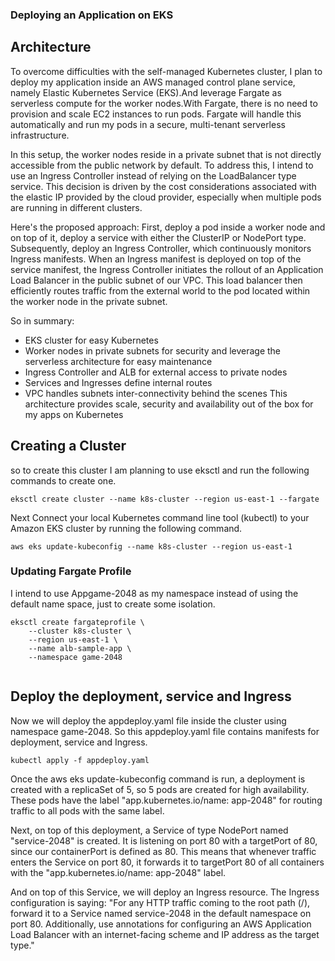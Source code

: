 ### Deploying an Application on EKS

## Architecture
To overcome difficulties with the self-managed Kubernetes cluster, I plan to deploy my application inside an AWS managed control plane service, namely Elastic Kubernetes Service (EKS).And leverage Fargate as serverless compute for the worker nodes.With Fargate, there is no need to provision and scale EC2 instances to run pods. Fargate will handle this automatically and run my pods in a secure, multi-tenant serverless infrastructure.

In this setup, the worker nodes reside in a private subnet that is not directly accessible from the public network by default. To address this, I intend to use an Ingress Controller instead of relying on the LoadBalancer type service. This decision is driven by the cost considerations associated with the elastic IP provided by the cloud provider, especially when multiple pods are running in different clusters.

Here's the proposed approach: First, deploy a pod inside a worker node and on top of it, deploy a service with either the ClusterIP or NodePort type. Subsequently, deploy an Ingress Controller, which continuously monitors Ingress manifests. When an Ingress manifest is deployed on top of the service manifest, the Ingress Controller initiates the rollout of an Application Load Balancer in the public subnet of our VPC. This load balancer then efficiently routes traffic from the external world to the pod located within the worker node in the private subnet.

So in summary:
* EKS cluster for easy Kubernetes
* Worker nodes in private subnets for security and leverage the serverless architecture for easy maintenance
* Ingress Controller and ALB for external access to private nodes
* Services and Ingresses define internal routes
* VPC handles subnets inter-connectivity behind the scenes
This architecture provides scale, security and availability out of the box for my apps on Kubernetes

## Creating a Cluster 
so to create this cluster I am planning to use eksctl and run the following commands to  create one.
```
eksctl create cluster --name k8s-cluster --region us-east-1 --fargate

```
Next Connect your local Kubernetes command line tool (kubectl) to your Amazon EKS cluster by running the following command.
```
aws eks update-kubeconfig --name k8s-cluster --region us-east-1
```
### Updating Fargate Profile
I intend to use Appgame-2048 as my namespace instead of using the default name space, just to create some isolation.
```
eksctl create fargateprofile \
    --cluster k8s-cluster \
    --region us-east-1 \
    --name alb-sample-app \
    --namespace game-2048


```
## Deploy the deployment, service and Ingress
Now we will deploy the appdeploy.yaml file inside the cluster using namespace game-2048. So this appdeploy.yaml file contains manifests for deployment, service and Ingress.

```
kubectl apply -f appdeploy.yaml
```
Once the aws eks update-kubeconfig command is run, a deployment is created with a replicaSet of 5, so 5 pods are created for high availability. These pods have the label "app.kubernetes.io/name: app-2048" for routing traffic to all pods with the same label.

Next, on top of this deployment, a Service of type NodePort named "service-2048" is created. It is listening on port 80 with a targetPort of 80, since our containerPort is defined as 80. This means that whenever traffic enters the Service on port 80, it forwards it to targetPort 80 of all containers with the "app.kubernetes.io/name: app-2048" label.

And on top of this Service, we will deploy an Ingress resource. The Ingress configuration is saying: "For any HTTP traffic coming to the root path (/), forward it to a Service named service-2048 in the default namespace on port 80. Additionally, use annotations for configuring an AWS Application Load Balancer with an internet-facing scheme and IP address as the target type."

